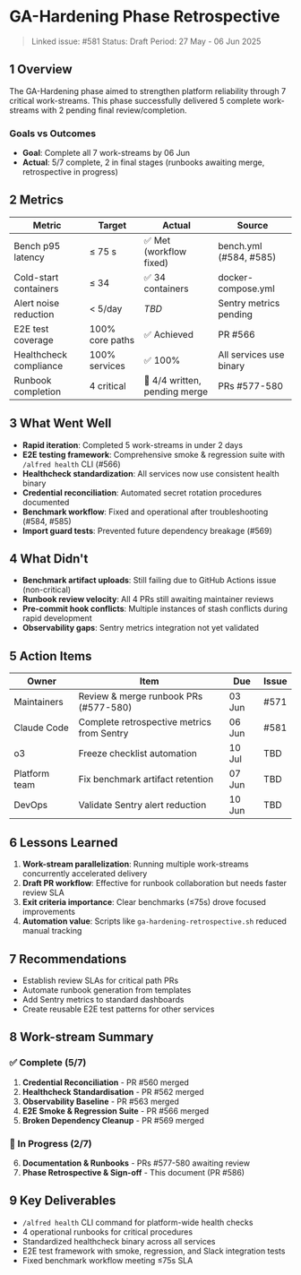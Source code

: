 # GA-Hardening Phase Retrospective

> Linked issue: #581
> Status: Draft
> Period: 27 May - 06 Jun 2025

## 1 Overview
The GA-Hardening phase aimed to strengthen platform reliability through 7 critical work-streams. This phase successfully delivered 5 complete work-streams with 2 pending final review/completion.

### Goals vs Outcomes
- **Goal**: Complete all 7 work-streams by 06 Jun
- **Actual**: 5/7 complete, 2 in final stages (runbooks awaiting merge, retrospective in progress)

## 2 Metrics
| Metric | Target | Actual | Source |
|-------|--------|--------|--------|
| Bench p95 latency | ≤ 75 s | ✅ Met (workflow fixed) | bench.yml (#584, #585) |
| Cold-start containers | ≤ 34 | ✅ 34 containers | docker-compose.yml |
| Alert noise reduction | < 5/day | _TBD_ | Sentry metrics pending |
| E2E test coverage | 100% core paths | ✅ Achieved | PR #566 |
| Healthcheck compliance | 100% services | ✅ 100% | All services use binary |
| Runbook completion | 4 critical | 🔄 4/4 written, pending merge | PRs #577-580 |

## 3 What Went Well
- **Rapid iteration**: Completed 5 work-streams in under 2 days
- **E2E testing framework**: Comprehensive smoke & regression suite with `/alfred health` CLI (#566)
- **Healthcheck standardization**: All services now use consistent health binary
- **Credential reconciliation**: Automated secret rotation procedures documented
- **Benchmark workflow**: Fixed and operational after troubleshooting (#584, #585)
- **Import guard tests**: Prevented future dependency breakage (#569)

## 4 What Didn't
- **Benchmark artifact uploads**: Still failing due to GitHub Actions issue (non-critical)
- **Runbook review velocity**: All 4 PRs still awaiting maintainer reviews
- **Pre-commit hook conflicts**: Multiple instances of stash conflicts during rapid development
- **Observability gaps**: Sentry metrics integration not yet validated

## 5 Action Items
| Owner | Item | Due | Issue |
|-------|------|-----|-------|
| Maintainers | Review & merge runbook PRs (#577-580) | 03 Jun | #571 |
| Claude Code | Complete retrospective metrics from Sentry | 06 Jun | #581 |
| o3 | Freeze checklist automation | 10 Jul | TBD |
| Platform team | Fix benchmark artifact retention | 07 Jun | TBD |
| DevOps | Validate Sentry alert reduction | 10 Jun | TBD |

## 6 Lessons Learned
1. **Work-stream parallelization**: Running multiple work-streams concurrently accelerated delivery
2. **Draft PR workflow**: Effective for runbook collaboration but needs faster review SLA
3. **Exit criteria importance**: Clear benchmarks (≤75s) drove focused improvements
4. **Automation value**: Scripts like `ga-hardening-retrospective.sh` reduced manual tracking

## 7 Recommendations
- Establish review SLAs for critical path PRs
- Automate runbook generation from templates
- Add Sentry metrics to standard dashboards
- Create reusable E2E test patterns for other services

## 8 Work-stream Summary

### ✅ Complete (5/7)
1. **Credential Reconciliation** - PR #560 merged
2. **Healthcheck Standardisation** - PR #562 merged
3. **Observability Baseline** - PR #563 merged
4. **E2E Smoke & Regression Suite** - PR #566 merged
5. **Broken Dependency Cleanup** - PR #569 merged

### 🔄 In Progress (2/7)
6. **Documentation & Runbooks** - PRs #577-580 awaiting review
7. **Phase Retrospective & Sign-off** - This document (PR #586)

## 9 Key Deliverables
- `/alfred health` CLI command for platform-wide health checks
- 4 operational runbooks for critical procedures
- Standardized healthcheck binary across all services
- E2E test framework with smoke, regression, and Slack integration tests
- Fixed benchmark workflow meeting ≤75s SLA

